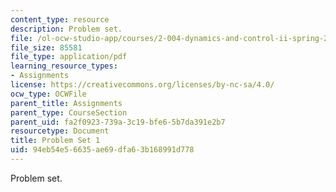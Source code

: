 ```yaml
---
content_type: resource
description: Problem set.
file: /ol-ocw-studio-app/courses/2-004-dynamics-and-control-ii-spring-2008/94eb54e56635ae69dfa63b168991d778_ps1.pdf
file_size: 85581
file_type: application/pdf
learning_resource_types:
- Assignments
license: https://creativecommons.org/licenses/by-nc-sa/4.0/
ocw_type: OCWFile
parent_title: Assignments
parent_type: CourseSection
parent_uid: fa2f0923-739a-3c19-bfe6-5b7da391e2b7
resourcetype: Document
title: Problem Set 1
uid: 94eb54e5-6635-ae69-dfa6-3b168991d778
---
```

Problem set.